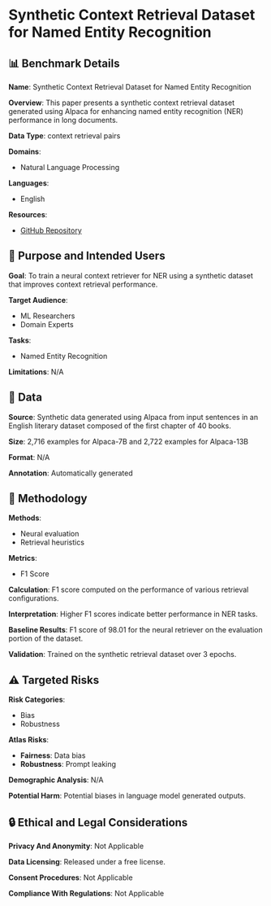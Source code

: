 # Synthetic Context Retrieval Dataset for Named Entity Recognition

## 📊 Benchmark Details

**Name**: Synthetic Context Retrieval Dataset for Named Entity Recognition

**Overview**: This paper presents a synthetic context retrieval dataset generated using Alpaca for enhancing named entity recognition (NER) performance in long documents.

**Data Type**: context retrieval pairs

**Domains**:
- Natural Language Processing

**Languages**:
- English

**Resources**:
- [GitHub Repository](https://github.com/CompNet/conivel/tree/gen)

## 🎯 Purpose and Intended Users

**Goal**: To train a neural context retriever for NER using a synthetic dataset that improves context retrieval performance.

**Target Audience**:
- ML Researchers
- Domain Experts

**Tasks**:
- Named Entity Recognition

**Limitations**: N/A

## 💾 Data

**Source**: Synthetic data generated using Alpaca from input sentences in an English literary dataset composed of the first chapter of 40 books.

**Size**: 2,716 examples for Alpaca-7B and 2,722 examples for Alpaca-13B

**Format**: N/A

**Annotation**: Automatically generated

## 🔬 Methodology

**Methods**:
- Neural evaluation
- Retrieval heuristics

**Metrics**:
- F1 Score

**Calculation**: F1 score computed on the performance of various retrieval configurations.

**Interpretation**: Higher F1 scores indicate better performance in NER tasks.

**Baseline Results**: F1 score of 98.01 for the neural retriever on the evaluation portion of the dataset.

**Validation**: Trained on the synthetic retrieval dataset over 3 epochs.

## ⚠️ Targeted Risks

**Risk Categories**:
- Bias
- Robustness

**Atlas Risks**:
- **Fairness**: Data bias
- **Robustness**: Prompt leaking

**Demographic Analysis**: N/A

**Potential Harm**: Potential biases in language model generated outputs.

## 🔒 Ethical and Legal Considerations

**Privacy And Anonymity**: Not Applicable

**Data Licensing**: Released under a free license.

**Consent Procedures**: Not Applicable

**Compliance With Regulations**: Not Applicable
